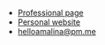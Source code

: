 - [Professional page](https://amalinalai.github.io)
- [Personal website](https://amalinalai.github.io/precipice)
- helloamalina@pm.me
